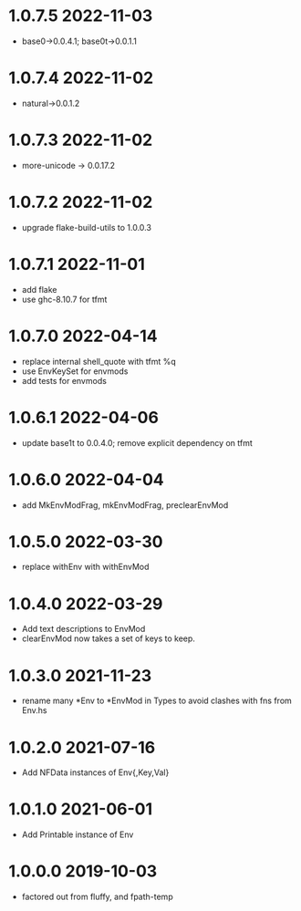 1.0.7.5 2022-11-03
==================
- base0->0.0.4.1; base0t->0.0.1.1

1.0.7.4 2022-11-02
==================
- natural->0.0.1.2

1.0.7.3 2022-11-02
==================
- more-unicode -> 0.0.17.2

1.0.7.2 2022-11-02
==================
- upgrade flake-build-utils to 1.0.0.3

1.0.7.1 2022-11-01
==================
- add flake
- use ghc-8.10.7 for tfmt

1.0.7.0 2022-04-14
==================
- replace internal shell_quote with tfmt %q
- use EnvKeySet for envmods
- add tests for envmods

1.0.6.1 2022-04-06
==================
- update base1t to 0.0.4.0; remove explicit dependency on tfmt

1.0.6.0 2022-04-04
==================
- add MkEnvModFrag, mkEnvModFrag, preclearEnvMod

1.0.5.0 2022-03-30
==================
- replace withEnv with withEnvMod

1.0.4.0 2022-03-29
==================
- Add text descriptions to EnvMod
- clearEnvMod now takes a set of keys to keep.

1.0.3.0 2021-11-23
==================
- rename many *Env to *EnvMod in Types to avoid clashes with fns from Env.hs

1.0.2.0 2021-07-16
==================
- Add NFData instances of Env{,Key,Val}

1.0.1.0 2021-06-01
==================
- Add Printable instance of Env

1.0.0.0 2019-10-03
==================
- factored out from fluffy, and fpath-temp

